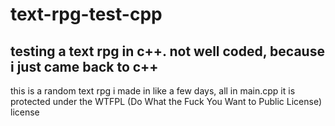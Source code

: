 # text-rpg-test-cpp
testing a text rpg in c++. not well coded, because i just came back to c++
------
this is a random text rpg i made in like a few days, all in main.cpp
it is protected under the WTFPL (Do What the Fuck You Want to Public License) license
